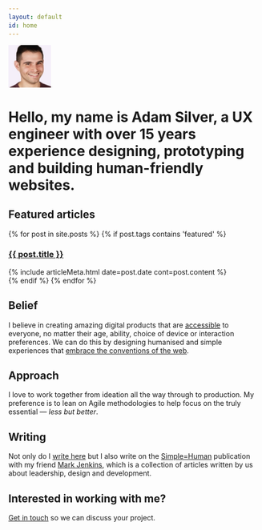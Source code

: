 ```yaml
---
layout: default
id: home
---
```


<div class="me">
	<div class="face">
		<img src="/assets/img/adam2.jpg" alt="Adam Photo" width="85" height="85">
	</div>
</div>

# Hello, my name is Adam Silver, a UX engineer with over 15 years experience designing, prototyping and building human-friendly websites.

## Featured articles

<div id="articleList">
	{% for post in site.posts %}
		{% if post.tags contains 'featured' %}
			<div class="article">
				<h3 class="title"><a href="{{ post.url }}">{{ post.title }}</a></h3>
				{% include articleMeta.html date=post.date cont=post.content %}
			</div>
		{% endif %}
	{% endfor %}
</div>


## Belief

I believe in creating amazing digital products that are [accessible](/articles/the-role-of-the-front-end-developer/#accessibility) to everyone, no matter their age, ability, choice of device or interaction preferences. We can do this by designing humanised and simple experiences that [embrace the conventions of the web](/articles/designing-honestly-for-the-web/).

## Approach

I love to work together from ideation all the way through to production. My preference is to lean on Agile methodologies to help focus on the truly essential &mdash; <em>less but better</em>.

## Writing

Not only do I [write here](/articles/) but I also write on the [Simple=Human](http://medium.com/simple-human) publication with my friend [Mark Jenkins](http://theluckystrike.co.uk), which is a collection of articles written by us about leadership, design and development.

## Interested in working with me?

[Get in touch](mailto:adambsilver+project@gmail.com) so we can discuss your project.
